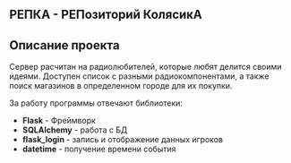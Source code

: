 ## РЕПКА - РЕПозиторий КолясикА
## Описание проекта
Сервер расчитан на радиолюбителей, которые любят делится своими идеями.
Доступен список с разными радиокомпонентами, а также поиск магазинов в определенном городе для их покупки.

За работу программы отвечают библиотеки:
- **Flask** - Фреймворк
- **SQLAlchemy** - работа с БД
- **flask_login** - запись и отображение данных игроков
- **datetime** - получение времени события
